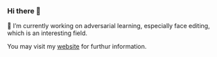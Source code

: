 ### Hi there 👋
🔭 I’m currently working on adversarial learning, especially face editing, which is an interesting field.

You may visit my [website](http://xinyizhang.tech) for furthur information. 
<!--
**jacquelinelala/jacquelinelala** is a ✨ _special_ ✨ repository because its `README.md` (this file) appears on your GitHub profile.

Here are some ideas to get you started:

- 🔭 I’m currently working on ...
- 🌱 I’m currently learning ...
- 👯 I’m looking to collaborate on ...
- 🤔 I’m looking for help with ...
- 💬 Ask me about ...
- 📫 How to reach me: ...
- 😄 Pronouns: ...
- ⚡ Fun fact: ...
-->
